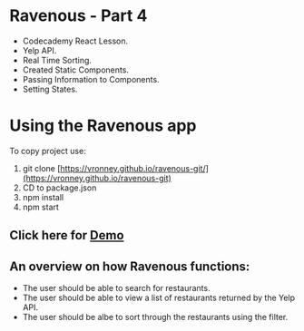# Ravenous - Part 4

- Codecademy React Lesson.
- Yelp API.
- Real Time Sorting.
- Created Static Components.
- Passing Information to Components.
- Setting States.

# Using the Ravenous app

To copy project use:
1. git clone [https://vronney.github.io/ravenous-git/](https://vronney.github.io/ravenous-git)
2. CD to package.json
3. npm install
4. npm start

## Click here for [Demo]( https://vronney.github.io/ravenous-git/)

## An overview on how Ravenous functions:
- The user should be able to search for restaurants.
- The user should be able to view a list of restaurants returned by the Yelp API.
- The user should be albe to sort through the restaurants using the filter.
